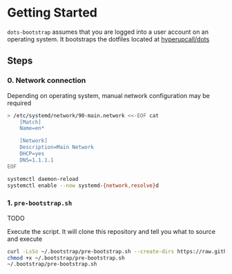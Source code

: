 # Getting Started

`dots-bootstrap` assumes that you are logged into a user account on an operating system. It bootstraps the dotfiles located at [hyperupcall/dots](https://github.com/hyperupcall/dots)

## Steps

### 0. Network connection

Depending on operating system, manual network configuration may be required

```sh
> /etc/systemd/network/90-main.network <<-EOF cat
	[Match]
	Name=en*

	[Network]
	Description=Main Network
	DHCP=yes
	DNS=1.1.1.1
EOF

systemctl daemon-reload
systemctl enable --now systemd-{network,resolve}d
```

### 1. `pre-bootstrap.sh`
TODO

Execute the script. It will clone this repository and tell you what to source and execute
```sh
curl -LsSo ~/.bootstrap/pre-bootstrap.sh --create-dirs https://raw.githubusercontent.com/eankeen/dotty-bootstrap/tree/master/pre-bootstrap.sh
chmod +x ~/.bootstrap/pre-bootstrap.sh
~/.bootstrap/pre-bootstrap.sh
```
